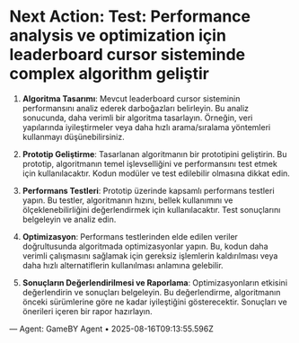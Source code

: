 # Next Action: Test: Performance analysis ve optimization için leaderboard cursor sisteminde complex algorithm geliştir

1. **Algoritma Tasarımı**: Mevcut leaderboard cursor sisteminin performansını analiz ederek darboğazları belirleyin. Bu analiz sonucunda, daha verimli bir algoritma tasarlayın. Örneğin, veri yapılarında iyileştirmeler veya daha hızlı arama/sıralama yöntemleri kullanmayı düşünebilirsiniz.

2. **Prototip Geliştirme**: Tasarlanan algoritmanın bir prototipini geliştirin. Bu prototip, algoritmanın temel işlevselliğini ve performansını test etmek için kullanılacaktır. Kodun modüler ve test edilebilir olmasına dikkat edin.

3. **Performans Testleri**: Prototip üzerinde kapsamlı performans testleri yapın. Bu testler, algoritmanın hızını, bellek kullanımını ve ölçeklenebilirliğini değerlendirmek için kullanılacaktır. Test sonuçlarını belgeleyin ve analiz edin.

4. **Optimizasyon**: Performans testlerinden elde edilen veriler doğrultusunda algoritmada optimizasyonlar yapın. Bu, kodun daha verimli çalışmasını sağlamak için gereksiz işlemlerin kaldırılması veya daha hızlı alternatiflerin kullanılması anlamına gelebilir.

5. **Sonuçların Değerlendirilmesi ve Raporlama**: Optimizasyonların etkisini değerlendirin ve sonuçları belgeleyin. Bu değerlendirme, algoritmanın önceki sürümlerine göre ne kadar iyileştiğini gösterecektir. Sonuçları ve önerileri içeren bir rapor hazırlayın.

— Agent: GameBY Agent • 2025-08-16T09:13:55.596Z
